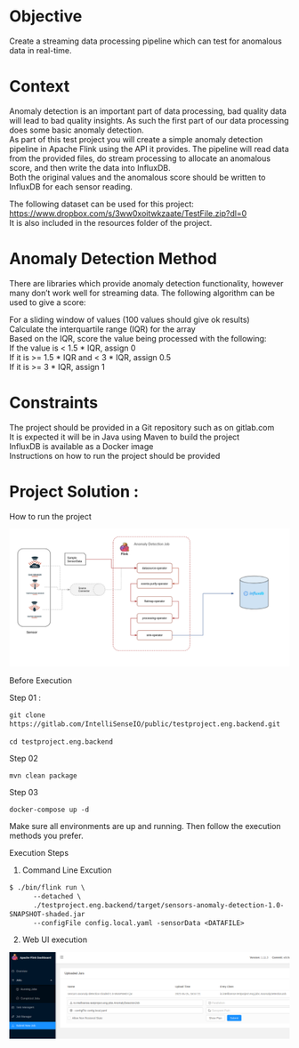 # Objective
Create a streaming data processing pipeline which can test for anomalous data in real-time.

# Context
Anomaly detection is an important part of data processing, bad quality data will lead to bad quality insights. As such the first part of our data processing does some basic anomaly detection.  
As part of this test project you will create a simple anomaly detection pipeline in Apache Flink using the API it provides. The pipeline will read data from the provided files, do stream processing to allocate an anomalous score, and then write the data into InfluxDB.  
Both the original values and the anomalous score should be written to InfluxDB for each sensor reading.

The following dataset can be used for this project: https://www.dropbox.com/s/3ww0xoitwkzaate/TestFile.zip?dl=0  
It is also included in the resources folder of the project.

# Anomaly Detection Method
There are libraries which provide anomaly detection functionality, however many don’t work well for streaming data. The following algorithm can be used to give a score:  

For a sliding window of values (100 values should give ok results)  
Calculate the interquartile range (IQR) for the array  
Based on the IQR, score the value being processed with the following:  
If the value is < 1.5 * IQR, assign 0  
If it is >= 1.5 * IQR and < 3 * IQR, assign 0.5  
If it is >= 3 * IQR, assign 1

# Constraints
The project should be provided in a Git repository such as on gitlab.com  
It is expected it will be in Java using Maven to build the project  
InfluxDB is available as a Docker image  
Instructions on how to run the project should be provided


# Project  Solution :

How to run the project 

![](./ProgramDiagram.png)

Before Execution

Step 01 : 
```$xslt
git clone https://gitlab.com/IntelliSenseIO/public/testproject.eng.backend.git

cd testproject.eng.backend
```

Step 02 
```$xslt
mvn clean package
```
Step 03 
```$xslt
docker-compose up -d
```

Make sure all environments are up and running. Then follow the execution methods you prefer.

Execution Steps

1. Command Line Excution
```
$ ./bin/flink run \
      --detached \
      ./testproject.eng.backend/target/sensors-anomaly-detection-1.0-SNAPSHOT-shaded.jar
      --configFile config.local.yaml -sensorData <DATAFILE>
```
2. Web UI execution


![](./flinkWebUI.png)







